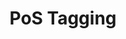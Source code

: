 ---
title: "PoS Tagging"

categories: ['']

tags: ['PoS', 'Tagging']

arwords: 'عمليات تعيين أقسام الكلام'

arexps: []

enwords: ['PoS Tagging']

enexps: []

arlexicons: 'ع'

enlexicons: 'P'

authors: ['Ruqayya Roshdy']

translators: ['']

citations: 'مقدمة في حوسبة اللغة العربية'

sources: 'مركز الملك عبدالله بن عبدالعزيز الدولي لخدمة اللغة العربية'

slug: ""
---